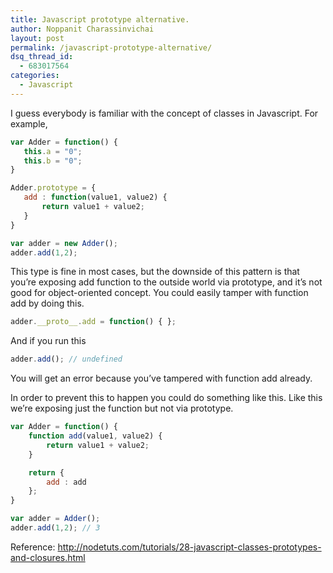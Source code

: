 ```yaml
---
title: Javascript prototype alternative.
author: Noppanit Charassinvichai
layout: post
permalink: /javascript-prototype-alternative/
dsq_thread_id:
  - 683017564
categories:
  - Javascript
---
```

I guess everybody is familiar with the concept of classes in Javascript. For example, 

``` javascript
var Adder = function() {
   this.a = "0";
   this.b = "0";
}

Adder.prototype = {
   add : function(value1, value2) {
       return value1 + value2;
   }
}

var adder = new Adder();
adder.add(1,2);
```

This type is fine in most cases, but the downside of this pattern is that you&#8217;re exposing add function to the outside world via prototype, and it&#8217;s not good for object-oriented concept. You could easily tamper with function add by doing this.

``` javascript
adder.__proto__.add = function() { };
```

And if you run this 

``` javascript
adder.add(); // undefined
```

You will get an error because you&#8217;ve tampered with function add already.

In order to prevent this to happen you could do something like this. Like this we&#8217;re exposing just the function but not via prototype. 

``` javascript
var Adder = function() {
    function add(value1, value2) {
        return value1 + value2;
    }

    return { 
        add : add
    };
}

var adder = Adder();
adder.add(1,2); // 3
```

Reference: http://nodetuts.com/tutorials/28-javascript-classes-prototypes-and-closures.html
